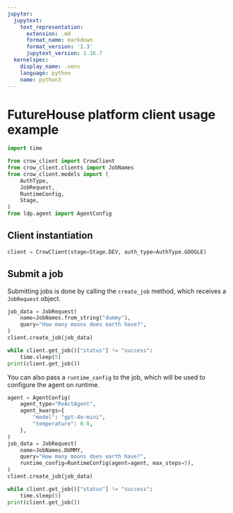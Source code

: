 ```yaml
---
jupyter:
  jupytext:
    text_representation:
      extension: .md
      format_name: markdown
      format_version: '1.3'
      jupytext_version: 1.16.7
  kernelspec:
    display_name: .venv
    language: python
    name: python3
---
```


# FutureHouse platform client usage example

```python
import time

from crow_client import CrowClient
from crow_client.clients import JobNames
from crow_client.models import (
    AuthType,
    JobRequest,
    RuntimeConfig,
    Stage,
)
from ldp.agent import AgentConfig
```

## Client instantiation

```python
client = CrowClient(stage=Stage.DEV, auth_type=AuthType.GOOGLE)
```

## Submit a job


Submitting jobs is done by calling the `create_job` method, which receives a `JobRequest` object.

```python
job_data = JobRequest(
    name=JobNames.from_string("dummy"),
    query="How many moons does earth have?",
)
client.create_job(job_data)

while client.get_job()["status"] != "success":
    time.sleep(5)
print(client.get_job())
```

You can also pass a `runtime_config` to the job, which will be used to configure the agent on runtime.

```python
agent = AgentConfig(
    agent_type="ReActAgent",
    agent_kwargs={
        "model": "gpt-4o-mini",
        "temperature": 0.0,
    },
)
job_data = JobRequest(
    name=JobNames.DUMMY,
    query="How many moons does earth have?",
    runtime_config=RuntimeConfig(agent=agent, max_steps=5),
)
client.create_job(job_data)

while client.get_job()["status"] != "success":
    time.sleep(5)
print(client.get_job())
```

